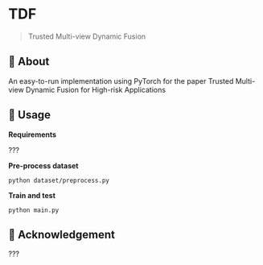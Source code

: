 # TDF

> Trusted Multi-view Dynamic Fusion

## 🧐 About

An easy-to-run implementation using PyTorch for the paper Trusted Multi-view Dynamic Fusion for High-risk Applications

## 🎈 Usage

**Requirements**

???

**Pre-process dataset**

```
python dataset/preprocess.py
```

**Train and test**

```
python main.py
```

## 💝 Acknowledgement

???